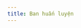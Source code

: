 ```yaml
---
title: Ban huấn luyện
---
```

<script setup>
import banhuanluyen from '/images/banhuanluyen/bhl01.jpeg';
</script>

<!-- ## Miền Nam -->

<Figure :src=banhuanluyen caption="Ban huấn luyện năm học 2023-2024."
/>

<!-- ## Miền Bắc -->